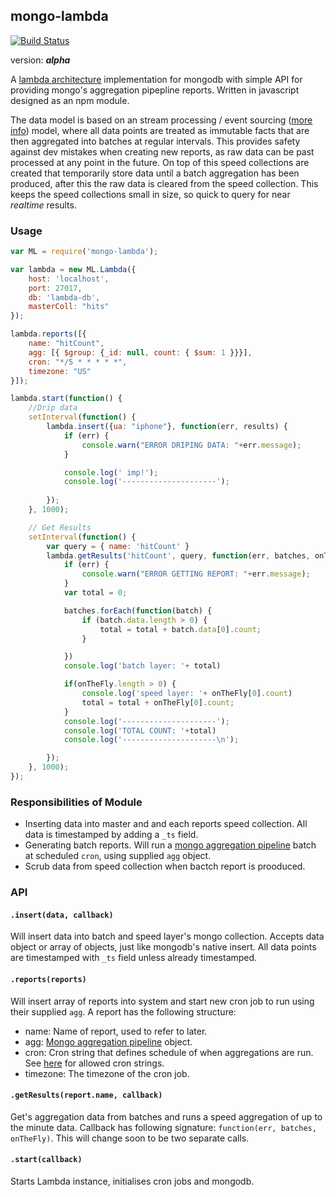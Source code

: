 mongo-lambda
-------------

[![Build Status](https://travis-ci.org/smaxwellstewart/mongo-lambda.svg?branch=master)](https://travis-ci.org/smaxwellstewart/mongo-lambda)

version: ***alpha***

A [lambda architecture](http://www.manning.com/marz/) implementation for mongodb with simple API for providing mongo's aggregation pipepline reports. Written in javascript designed as an npm module.

The data model is based on an stream processing / event sourcing ([more info](http://blog.confluent.io/2015/01/29/making-sense-of-stream-processing/)) model, where all data points are treated as immutable facts that are then aggregated into batches at regular intervals. This provides safety against dev mistakes when creating new reports, as raw data can be past processed at any point in the future. On top of this speed collections are created that temporarily store data until a batch aggregation has been produced, after this the raw data is cleared from the speed collection. This keeps the speed collections small in size, so quick to query for near *realtime* results.

### Usage

```js
var ML = require('mongo-lambda');

var lambda = new ML.Lambda({
    host: 'localhost',
    port: 27017,
    db: 'lambda-db',
    masterColl: "hits"
});

lambda.reports([{
    name: "hitCount",
    agg: [{ $group: {_id: null, count: { $sum: 1 }}}],
    cron: "*/5 * * * * *",
    timezone: "US"
}]);

lambda.start(function() {
    //Drip data
    setInterval(function() {
        lambda.insert({ua: "iphone"}, function(err, results) {
            if (err) {
                console.warn("ERROR DRIPING DATA: "+err.message);
            }

            console.log(' imp!');
            console.log('---------------------');
            
        });
    }, 1000);

    // Get Results
    setInterval(function() {
        var query = { name: 'hitCount' }
        lambda.getResults('hitCount', query, function(err, batches, onTheFly) {
            if (err) {
                console.warn("ERROR GETTING REPORT: "+err.message);
            }
            var total = 0;

            batches.forEach(function(batch) {
                if (batch.data.length > 0) {
                    total = total + batch.data[0].count;
                }

            })
            console.log('batch layer: '+ total)

            if(onTheFly.length > 0) {
                console.log('speed layer: '+ onTheFly[0].count)
                total = total + onTheFly[0].count;
            }
            console.log('---------------------');
            console.log('TOTAL COUNT: '+total)
            console.log('---------------------\n');

        });
    }, 1000);
});
```

### Responsibilities of Module

 - Inserting data into master and and each reports speed collection. All data is timestamped by adding a  `_ts` field.
 - Generating batch reports. Will run a [mongo aggregation pipeline](http://docs.mongodb.org/manual/core/aggregation-pipeline/) batch at scheduled `cron`, using supplied `agg` object.
 - Scrub data from speed collection when bactch report is prooduced.

### API

#### `.insert(data, callback)`

Will insert data into batch and speed layer's mongo collection. Accepts data object or array of objects, just like mongodb's native insert. All data points are timestamped with `_ts` field unless already timestamped.

#### `.reports(reports)`

Will insert array of reports into system and start new cron job to run using their supplied `agg`. A report has the following structure:

- name: Name of report, used to refer to later.
- agg: [Mongo aggregation pipeline](http://docs.mongodb.org/manual/core/aggregation-pipeline/) object.
- cron: Cron string that defines schedule of when aggregations are run. See [here](https://www.npmjs.com/package/cron) for allowed cron strings.
- timezone: The timezone of the cron job.

#### `.getResults(report.name, callback)`

Get's aggregation data from batches and runs a speed aggregation of up to the minute data. Callback has following signature: `function(err, batches, onTheFly)`. This will change soon to be two separate calls.

#### `.start(callback)`

Starts Lambda instance, initialises cron jobs and mongodb.



